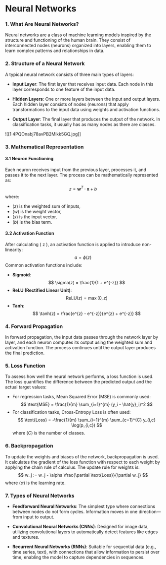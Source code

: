 # Neural Networks

### 1. What Are Neural Networks?
Neural networks are a class of machine learning models inspired by the structure and functioning of the human brain. They consist of interconnected nodes (neurons) organized into layers, enabling them to learn complex patterns and relationships in data.

### 2. Structure of a Neural Network
A typical neural network consists of three main types of layers:

- **Input Layer**: The first layer that receives input data. Each node in this layer corresponds to one feature of the input data.

- **Hidden Layers**: One or more layers between the input and output layers. Each hidden layer consists of nodes (neurons) that apply transformations to the input data using weights and activation functions.

- **Output Layer**: The final layer that produces the output of the network. In classification tasks, it usually has as many nodes as there are classes.

![[1 4PQOnabj78avPB2Mikk5GQ.jpg]]
### 3. Mathematical Representation
#### 3.1 Neuron Functioning
Each neuron receives input from the previous layer, processes it, and passes it to the next layer. The process can be mathematically represented as:
$$
z = \mathbf{w}^T \cdot \mathbf{x} + b
$$
where:
- ($z$) is the weighted sum of inputs,
- ($w$) is the weight vector,
- ($x$) is the input vector,
- ($b$) is the bias term.

#### 3.2 Activation Function
After calculating \( z \), an activation function is applied to introduce non-linearity:
$$
a = \phi(z)
$$
Common activation functions include:
- **Sigmoid**:
$$
\sigma(z) = \frac{1}{1 + e^{-z}}
$$
- **ReLU (Rectified Linear Unit)**:
$$
\text{ReLU}(z) = \max(0, z)
$$
- **Tanh**:
$$
\tanh(z) = \frac{e^{z} - e^{-z}}{e^{z} + e^{-z}}
$$

### 4. Forward Propagation
In forward propagation, the input data passes through the network layer by layer, and each neuron computes its output using the weighted sum and activation function. The process continues until the output layer produces the final prediction.

### 5. Loss Function
To assess how well the neural network performs, a loss function is used. The loss quantifies the difference between the predicted output and the actual target values:
- For regression tasks, Mean Squared Error (MSE) is commonly used:
$$
\text{MSE} = \frac{1}{m} \sum_{i=1}^{m} (y_i - \hat{y}_i)^2
$$
- For classification tasks, Cross-Entropy Loss is often used:
$$
\text{Loss} = -\frac{1}{m} \sum_{i=1}^{m} \sum_{c=1}^{C} y_{i,c} \log(p_{i,c})
$$
where ($C$) is the number of classes.

### 6. Backpropagation
To update the weights and biases of the network, backpropagation is used. It calculates the gradient of the loss function with respect to each weight by applying the chain rule of calculus. The update rule for weights is:
$$
w_j := w_j - \alpha \frac{\partial \text{Loss}}{\partial w_j}
$$
where ($\alpha$) is the learning rate.

### 7. Types of Neural Networks
- **Feedforward Neural Networks**: The simplest type where connections between nodes do not form cycles. Information moves in one direction—from input to output.

- **Convolutional Neural Networks (CNNs)**: Designed for image data, utilizing convolutional layers to automatically detect features like edges and textures.

- **Recurrent Neural Networks (RNNs)**: Suitable for sequential data (e.g., time series, text), with connections that allow information to persist over time, enabling the model to capture dependencies in sequences.